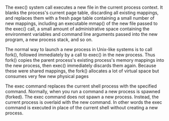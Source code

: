   The exec() system call executes a new file in the current process
  context.  It blanks the process's current page table, discarding all
  existing mappings, and replaces them with a fresh page table containing
  a small number of new mappings, including an executable mmap() of the new
  file passed to the exec() call, a small amount of administrative space
  containing the environment variables and command line arguments passed
  into the new program, a new process stack, and so on.

  The normal way to launch a new process in Unix-like systems is to call
  fork(), followed immediately by a call to exec() in the new process.
  Thus fork() copies the parent process's existing process's memory mappings
  into the new process, then exec() immediately discards them again.
  Because these were shared mappings, the fork() allocates a lot of virtual
  space but consumes very few new physical pages

The exec command replaces the current shell process with the specified command. Normally, when you run a command a new process is spawned (forked). The exec command does not spawn a new process. Instead, the current process is overlaid with the new command. In other words the exec command is executed in place of the current shell without creating a new process. 
